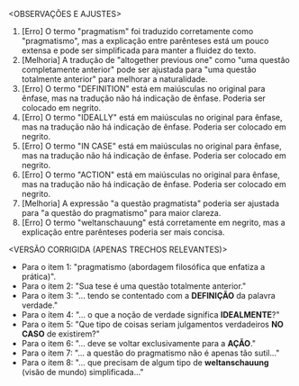 <OBSERVAÇÕES E AJUSTES>
1. [Erro] O termo "pragmatism" foi traduzido corretamente como "pragmatismo", mas a explicação entre parênteses está um pouco extensa e pode ser simplificada para manter a fluidez do texto.
2. [Melhoria] A tradução de "altogether previous one" como "uma questão completamente anterior" pode ser ajustada para "uma questão totalmente anterior" para melhorar a naturalidade.
3. [Erro] O termo "DEFINITION" está em maiúsculas no original para ênfase, mas na tradução não há indicação de ênfase. Poderia ser colocado em negrito.
4. [Erro] O termo "IDEALLY" está em maiúsculas no original para ênfase, mas na tradução não há indicação de ênfase. Poderia ser colocado em negrito.
5. [Erro] O termo "IN CASE" está em maiúsculas no original para ênfase, mas na tradução não há indicação de ênfase. Poderia ser colocado em negrito.
6. [Erro] O termo "ACTION" está em maiúsculas no original para ênfase, mas na tradução não há indicação de ênfase. Poderia ser colocado em negrito.
7. [Melhoria] A expressão "a questão pragmatista" poderia ser ajustada para "a questão do pragmatismo" para maior clareza.
8. [Erro] O termo "weltanschauung" está corretamente em negrito, mas a explicação entre parênteses poderia ser mais concisa.

<VERSÃO CORRIGIDA (APENAS TRECHOS RELEVANTES)>
- Para o item 1: "pragmatismo (abordagem filosófica que enfatiza a prática)".
- Para o item 2: "Sua tese é uma questão totalmente anterior."
- Para o item 3: "... tendo se contentado com a **DEFINIÇÃO** da palavra verdade."
- Para o item 4: "... o que a noção de verdade significa **IDEALMENTE**?"
- Para o item 5: "Que tipo de coisas seriam julgamentos verdadeiros **NO CASO** de existirem?"
- Para o item 6: "... deve se voltar exclusivamente para a **AÇÃO**."
- Para o item 7: "... a questão do pragmatismo não é apenas tão sutil..."
- Para o item 8: "... que precisam de algum tipo de **weltanschauung** (visão de mundo) simplificada..."